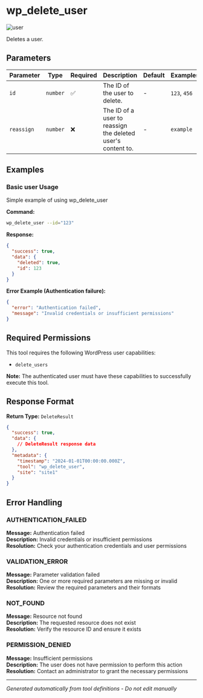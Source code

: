 # wp_delete_user

![user](https://img.shields.io/badge/category-user-lightgrey)

Deletes a user.

## Parameters

| Parameter  | Type     | Required | Description                                                 | Default | Examples     |
| ---------- | -------- | -------- | ----------------------------------------------------------- | ------- | ------------ |
| `id`       | `number` | ✅       | The ID of the user to delete.                               | -       | `123`, `456` |
| `reassign` | `number` | ❌       | The ID of a user to reassign the deleted user's content to. | -       | `example`    |

## Examples

### Basic user Usage

Simple example of using wp_delete_user

**Command:**

```bash
wp_delete_user --id="123"
```

**Response:**

```json
{
  "success": true,
  "data": {
    "deleted": true,
    "id": 123
  }
}
```

**Error Example (Authentication failure):**

```json
{
  "error": "Authentication failed",
  "message": "Invalid credentials or insufficient permissions"
}
```

## Required Permissions

This tool requires the following WordPress user capabilities:

- `delete_users`

**Note:** The authenticated user must have these capabilities to successfully execute this tool.

## Response Format

**Return Type:** `DeleteResult`

```json
{
  "success": true,
  "data": {
    // DeleteResult response data
  },
  "metadata": {
    "timestamp": "2024-01-01T00:00:00.000Z",
    "tool": "wp_delete_user",
    "site": "site1"
  }
}
```

## Error Handling

### AUTHENTICATION_FAILED

**Message:** Authentication failed  
**Description:** Invalid credentials or insufficient permissions  
**Resolution:** Check your authentication credentials and user permissions

### VALIDATION_ERROR

**Message:** Parameter validation failed  
**Description:** One or more required parameters are missing or invalid  
**Resolution:** Review the required parameters and their formats

### NOT_FOUND

**Message:** Resource not found  
**Description:** The requested resource does not exist  
**Resolution:** Verify the resource ID and ensure it exists

### PERMISSION_DENIED

**Message:** Insufficient permissions  
**Description:** The user does not have permission to perform this action  
**Resolution:** Contact an administrator to grant the necessary permissions

---

_Generated automatically from tool definitions - Do not edit manually_
